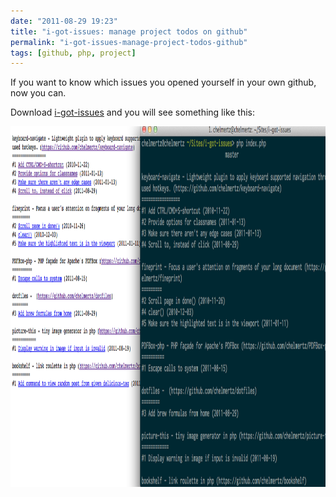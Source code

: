```yaml
---
date: "2011-08-29 19:23"
title: "i-got-issues: manage project todos on github"
permalink: "i-got-issues-manage-project-todos-github"
tags: [github, php, project]
---
```


If you want to know which issues you opened yourself in your own github, now you can.

Download <a href="https://github.com/chelmertz/i-got-issues">i-got-issues</a> and you will see something like this:
<p style="text-align: center;"><img class="aligncenter" src="https://github.com/chelmertz/i-got-issues/raw/master/demo.png" alt="demo image" width="1115" height="577" /></p>
